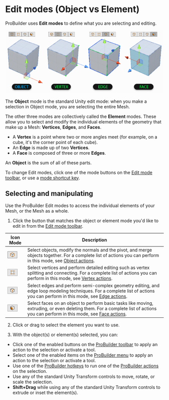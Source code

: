 # Edit modes (Object vs Element)

ProBuilder uses **Edit modes** to define what you are selecting and editing. 

![Editing Modes Example](images/ExampleImage_ObjectAndElementEditingModes.png)

The **Object** mode is the standard Unity edit mode: when you make a selection in Object mode, you are selecting the entire Mesh.

The other three modes are collectively called the **Element** modes. These allow you to select and modify the individual elements of the geometry that make up a Mesh: __Vertices__, __Edges__, and __Faces__. 

* A __Vertex__ is a point where two or more angles meet (for example, on a cube, it's the corner point of each cube). 
* An **Edge** is made up of two **Vertices**. 
* A **Face** is composed of three or more **Edges**. 

An __Object__ is the sum of all of these parts.

To change Edit modes, click one of the mode buttons on the [Edit mode toolbar](edit-mode-toolbar.md), or use a [mode shortcut key](hotkeys.md).



## Selecting and manipulating 

Use the ProBuilder Edit modes to access the individual elements of your Mesh, or the Mesh as a whole. 

1. Click the button that matches the object or element mode you'd like to edit in from the [Edit mode toolbar](edit-mode-toolbar.md).

  | **Icon Mode**                                          | **Description**                                              |
  | ------------------------------------------------------ | ------------------------------------------------------------ |
  | ![Object edit mode](images/icons/EditModes_Object.png) | Select objects, modify the normals and the pivot, and merge objects together. For a complete list of actions you can perform in this mode, see [Object actions](object-actions.md). |
  | ![Vertex edit mode](images/icons/EditModes_Vertex.png) | Select vertices and perform detailed editing such as vertex splitting and connecting. For a complete list of actions you can perform in this mode, see [Vertex actions](vertex.md). |
  | ![Edge edit mode](images/icons/EditModes_Edge.png)     | Select edges and perform semi-complex geometry editing, and edge loop modeling techniques. For a complete list of actions you can perform in this mode, see [Edge actions](edge.md). |
  | ![Face edit mode](images/icons/EditModes_Face.png)     | Select faces on an object to perform basic tasks like moving, extruding, or even deleting them. For a complete list of actions you can perform in this mode, see [Face actions](face.md). |

2. Click or drag to select the element you want to use.

3. With the object(s) or element(s) selected, you can: 

  * Click one of the enabled buttons on the [ProBuilder toolbar](toolbar.md) to apply an action to the selection or activate a tool.
  * Select one of the enabled items on the [ProBuilder menu](menu.md) to apply an action to the selection or activate a tool.
  * Use one of the [ProBuilder hotkeys](hotkeys.md) to run one of the [ProBuilder actions](ref_action.md) on the selection.
  * Use any of the standard Unity Transform controls to move, rotate, or scale the selection.
  * **Shift+Drag** while using any of the standard Unity Transform controls to extrude or inset the element(s).

